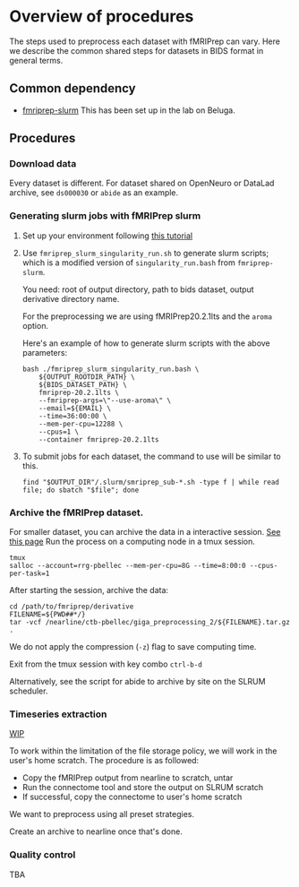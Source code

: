 # Overview of procedures

The steps used to preprocess each dataset with fMRIPrep can vary. 
Here we describe the common shared steps for datasets in BIDS format in general terms.

## Common dependency

- [fmriprep-slurm](https://simexp-documentation.readthedocs.io/en/latest/giga_preprocessing/preprocessing.html)
  This has been set up in the lab on Beluga.

## Procedures

### Download data

Every dataset is different. For dataset shared on OpenNeuro or DataLad archive, see `ds000030` or `abide` as an example.

### Generating slurm jobs with fMRIPrep slurm

1. Set up your environment following [this tutorial](https://simexp-documentation.readthedocs.io/en/latest/giga_preprocessing/preprocessing.html)

2. Use `fmriprep_slurm_singularity_run.sh` to generate slurm scripts; which is a modified version of `singularity_run.bash` from `fmriprep-slurm`.

    You need: root of output directory, path to bids dataset, output derivative directory name.

    For the preprocessing we are using fMRIPrep20.2.1lts and the `aroma` option.

    Here's an example of how to generate slurm scripts with the above parameters:

    ``` 
    bash ./fmriprep_slurm_singularity_run.bash \
        ${OUTPUT_ROOTDIR_PATH} \
        ${BIDS_DATASET_PATH} \
        fmriprep-20.2.1lts \
        --fmriprep-args=\"--use-aroma\" \
        --email=${EMAIL} \
        --time=36:00:00 \
        --mem-per-cpu=12288 \
        --cpus=1 \
        --container fmriprep-20.2.1lts
    ```

3. To submit jobs for each dataset, the command to use will be similar to this.

    ```
    find "$OUTPUT_DIR"/.slurm/smriprep_sub-*.sh -type f | while read file; do sbatch "$file"; done
    ```

### Archive the fMRIPrep dataset. 

For smaller dataset, you can archive the data in a interactive session.
[See this page](https://simexp-documentation.readthedocs.io/en/latest/alliance_canada/tape.html)
Run the process on a computing node in a tmux session.
```
tmux
salloc --account=rrg-pbellec --mem-per-cpu=8G --time=8:00:0 --cpus-per-task=1
```
After starting the session, archive the data:
```
cd /path/to/fmriprep/derivative
FILENAME=${PWD##*/} 
tar -vcf /nearline/ctb-pbellec/giga_preprocessing_2/${FILENAME}.tar.gz .
```
We do not apply the compression (`-z`) flag to save computing time. 

Exit from the tmux session with key combo `ctrl-b-d`

Alternatively, see the script for abide to archive by site on the SLRUM scheduler.
    
### Timeseries extraction 

[WIP](https://github.com/SIMEXP/giga_connectome)

To work within the limitation of the file storage policy, we will work in the user's home scratch. The procedure is as followed:

- Copy the fMRIPrep output from nearline to scratch, untar
- Run the connectome tool and store the output on SLRUM scratch
- If successful, copy the connectome to user's home scratch

We want to preprocess using all preset strategies.

Create an archive to nearline once that's done.


### Quality control

TBA
